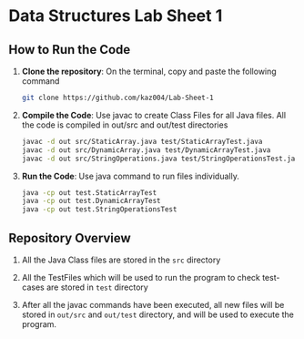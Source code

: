 # Data Structures Lab Sheet 1

## How to Run the Code

1. **Clone the repository**:
    On the terminal, copy and paste the following command

   ```bash
   git clone https://github.com/kaz004/Lab-Sheet-1
   ```
   
2. **Compile the Code**:
    Use javac to create Class Files for all Java files.
    All the code is compiled in out/src and out/test directories
    ```bash
    javac -d out src/StaticArray.java test/StaticArrayTest.java
    javac -d out src/DynamicArray.java test/DynamicArrayTest.java
    javac -d out src/StringOperations.java test/StringOperationsTest.java
    ```

3. **Run the Code**:
    Use java command to run files individually.
    ```bash
    java -cp out test.StaticArrayTest
    java -cp out test.DynamicArrayTest
    java -cp out test.StringOperationsTest
    ```

## Repository Overview

1.  All the Java Class files are stored in the ```src``` directory

2. All the TestFiles which will be used to run the program to check test-cases are stored in ```test``` directory

3. After all the javac commands have been executed, all new files will be stored in ```out/src``` and ```out/test``` directory, and will be used to execute the program.
